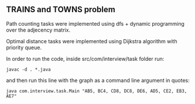 ## TRAINS and TOWNS problem

Path counting tasks were implemented using dfs + dynamic programming over the adjecency matrix.

Optimal distance tasks were implemented using Dijkstra algorithm with priority queue.

In order to run the code, inside src/com/interview/task folder run:
```no-highlight
javac -d . *.java
```
and then run this line with the graph as a command line argument in quotes:

```no-highlight
java com.interview.task.Main "AB5, BC4, CD8, DC8, DE6, AD5, CE2, EB3, AE7"
```